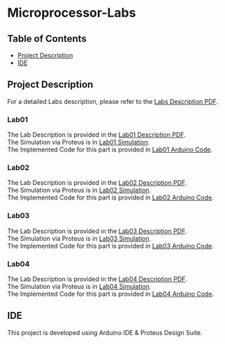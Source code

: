 # Microprocessor-Labs

## Table of Contents
- [Project Description](#project-description)
- [IDE](#ide)

## Project Description
For a detailed Labs description, please refer to the [Labs Description PDF](./دستور20%کار20%آزمایشگاه20%ریزپزدازنده20%و20%زبان20%اسمبلی.pdf).

### Lab01
The Lab Description is provided in the [Lab01 Description PDF](./Lab01/.pdf). <br />
The Simulation via Proteus is in [Lab01 Simulation](./Lab01/.psdrj). <br />
The Implemented Code for this part is provided in [Lab01 Arduino Code](./Lab01/.ino).

### Lab02
The Lab Description is provided in the [Lab02 Description PDF](./Lab02/.pdf). <br />
The Simulation via Proteus is in [Lab02 Simulation](./Lab02/.psdrj). <br />
The Implemented Code for this part is provided in [Lab02 Arduino Code](./Lab02/.ino).

### Lab03
The Lab Description is provided in the [Lab03 Description PDF](./Lab03/.pdf). <br />
The Simulation via Proteus is in [Lab03 Simulation](./Lab03/.psdrj). <br />
The Implemented Code for this part is provided in [Lab03 Arduino Code](./Lab03/.ino).

### Lab04
The Lab Description is provided in the [Lab04 Description PDF](./Lab04/.pdf). <br />
The Simulation via Proteus is in [Lab04 Simulation](./Lab04/.psdrj). <br />
The Implemented Code for this part is provided in [Lab04 Arduino Code](./Lab04/.ino).

## IDE
This project is developed using Arduino IDE & Proteus Design Suite.

